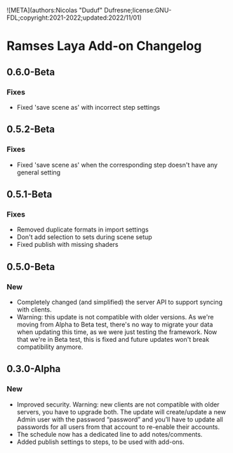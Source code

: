 ![META](authors:Nicolas "Duduf" Dufresne;license:GNU-FDL;copyright:2021-2022;updated:2022/11/01)

# Ramses Laya Add-on Changelog

## 0.6.0-Beta

### Fixes

- Fixed 'save scene as' with incorrect step settings

## 0.5.2-Beta

### Fixes

- Fixed 'save scene as' when the corresponding step doesn't have any general setting

## 0.5.1-Beta

### Fixes

- Removed duplicate formats in import settings
- Don't add selection to sets during scene setup
- Fixed publish with missing shaders

## 0.5.0-Beta

### New

- Completely changed (and simplified) the server API to support syncing with clients.
- Warning: this update is not compatible with older versions. As we're moving from Alpha to Beta test, there's no way to migrate your data when updating this time, as we were just testing the framework. Now that we're in Beta test, this is fixed and future updates won't break compatibility anymore.

## 0.3.0-Alpha

### New

- Improved security. Warning: new clients are not compatible with older servers, you have to upgrade both. The update will create/update a new Admin user with the password “password” and you’ll have to update all passwords for all users from that account to re-enable their accounts.
- The schedule now has a dedicated line to add notes/comments.
- Added publish settings to steps, to be used with add-ons.